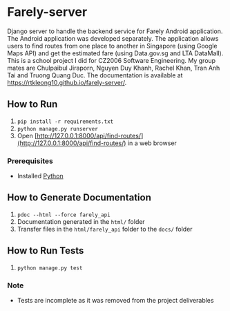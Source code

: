 # Farely-server
Django server to handle the backend service for Farely Android application. The Android application was developed separately. The application allows users to find routes from one place to another in Singapore (using Google Maps API) and get the estimated fare (using Data.gov.sg and LTA DataMall). This is a school project I did for CZ2006 Software Engineering. My group mates are Chulpaibul Jiraporn, Nguyen Duy Khanh, Rachel Khan, Tran Anh Tai and Truong Quang Duc. The documentation is available at https://rtkleong10.github.io/farely-server/.

## How to Run
1. `pip install -r requirements.txt`
2. `python manage.py runserver`
3. Open [http://127.0.0.1:8000/api/find-routes/](http://127.0.0.1:8000/api/find-routes/) in a web browser

### Prerequisites
- Installed [Python](https://www.python.org/)

## How to Generate Documentation
1. `pdoc --html --force farely_api`
2. Documentation generated in the `html/` folder
3. Transfer files in the `html/farely_api` folder to the `docs/` folder

## How to Run Tests
1. `python manage.py test`

### Note
- Tests are incomplete as it was removed from the project deliverables
